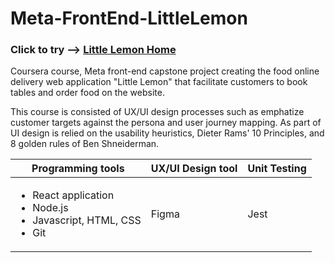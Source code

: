 # Meta-FrontEnd-LittleLemon
### Click to try --> [Little Lemon Home](https://sumittabungsud.github.io/meta-frontend-littlelemon/)
Coursera course, Meta front-end capstone project creating the food online delivery web application "Little Lemon" that facilitate customers to book tables and order food on the website.

This course is consisted of UX/UI design processes such as emphatize customer targets against the persona and user journey mapping. As part of UI design is relied on the usability heuristics, Dieter Rams' 10 Principles, and 8 golden rules of Ben Shneiderman.

|Programming tools|UX/UI Design tool|Unit Testing|
|---              |---              |---         |
|<ul><li>React application</li><li>Node.js</li><li>Javascript, HTML, CSS</li><li>Git</li></ul>|Figma|Jest|
<br>



